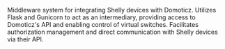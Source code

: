 Middleware system for integrating Shelly devices with Domoticz. Utilizes Flask and Gunicorn to act as an intermediary, providing access to Domoticz's API and enabling control of virtual switches. Facilitates authorization management and direct communication with Shelly devices via their API.
